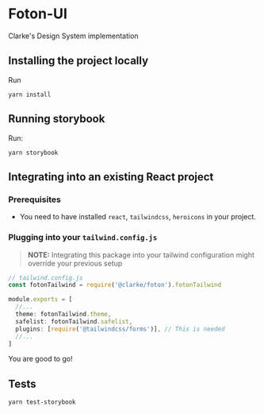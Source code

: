 # Foton-UI

Clarke's Design System implementation

## Installing the project locally

Run

```shell
yarn install
```

## Running storybook

Run:

```shell
yarn storybook
```

## Integrating into an existing React project

### Prerequisites

- You need to have installed `react`, `tailwindcss`, `heroicons` in your project.

### Plugging into your `tailwind.config.js`

> **NOTE:** Integrating this package into your tailwind configuration might override your previous setup

```javascript
// tailwind.config.js
const fotonTailwind = require('@clarke/foton').fotonTailwind

module.exports = [
  //...
  theme: fotonTailwind.theme,
  safelist: fotonTailwind.safelist,
  plugins: [require('@tailwindcss/forms')], // This is needed
  //...
]
```

You are good to go!

## Tests

```shell
yarn test-storybook
```
